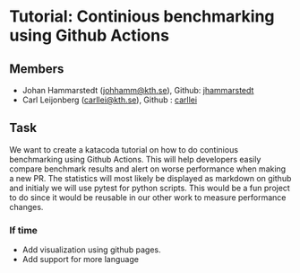 # Tutorial: Continious benchmarking using Github Actions 

## Members ##
* Johan Hammarstedt (johhamm@kth.se), Github: [jhammarstedt](https://github.com/jhammarstedt)
* Carl Leijonberg (carllei@kth.se), Github : [carllei](https://github.com/carllei)

## Task
We want to create a katacoda tutorial on how to do continious benchmarking using Github Actions. This will help developers easily compare benchmark results and alert on worse performance when making a new PR. The statistics will most likely be displayed as markdown on github and initialy we will use pytest for python scripts. This would be a fun project to do since it would be reusable in our other work to measure performance changes.

### If time
* Add visualization using github pages.
* Add support for more language

